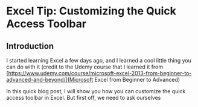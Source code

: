 # Excel Tip: Customizing the Quick Access Toolbar
## Introduction
I started learning Excel a few days ago, and I learned a cool little thing you can do with it (credit to the Udemy course that I learned it from [https://www.udemy.com/course/microsoft-excel-2013-from-beginner-to-advanced-and-beyond/](Microsoft Excel from Beginner to Advanced)

In this quick blog post, I will show you how you can customize the quick access toolbar in Excel. But first off, we need to ask ourselves 
